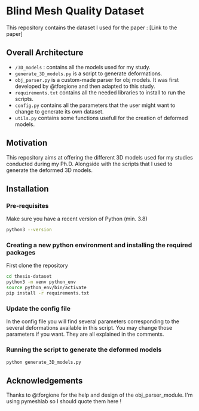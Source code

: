# Blind Mesh Quality Dataset
This repository contains the dataset I used for the paper : [Link to the paper]

## Overall Architecture
- `/3D_models` : contains all the models used for my study.
- `generate_3D_models.py` is a script to generate deformations.
- `obj_parser.py` is a custom-made parser for obj models. It was first developed by @tforgione and then adapted to this study.
- `requirements.txt` contains all the needed libraries to install to run the scripts.
- `config.py` contains all the parameters that the user might want to change to generate its own dataset.
- `utils.py` contains some functions usefull for the creation of deformed models.

## Motivation
This repository aims at offering the different 3D models used for my studies conducted during my Ph.D.
Alongside with the scripts that I used to generate the deformed 3D models.

## Installation
### Pre-requisites
Make sure you have a recent version of Python (min. 3.8)
```bash
python3 --version
```
### Creating a new python environment and installing the required packages
First clone the repository
```bash
cd thesis-dataset
python3 -m venv python_env
source python_env/bin/activate
pip install -r requirements.txt
```

### Update the config file
In the config file you will find several parameters corresponding to the several deformations available in this script.
You may change those parameters if you want.
They are all explained in the comments.

### Running the script to generate the deformed models
```bash
python generate_3D_models.py
```

## Acknowledgements
Thanks to @tforgione for the help and design of the obj_parser_module.
I'm using pymeshlab so I should quote them here !
